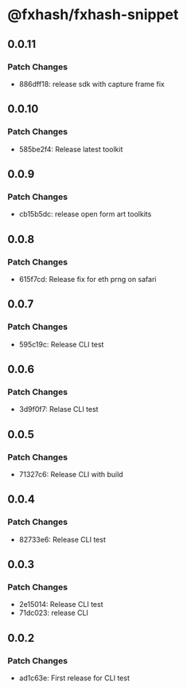 # @fxhash/fxhash-snippet

## 0.0.11

### Patch Changes

- 886dff18: release sdk with capture frame fix

## 0.0.10

### Patch Changes

- 585be2f4: Release latest toolkit

## 0.0.9

### Patch Changes

- cb15b5dc: release open form art toolkits

## 0.0.8

### Patch Changes

- 615f7cd: Release fix for eth prng on safari

## 0.0.7

### Patch Changes

- 595c19c: Release CLI test

## 0.0.6

### Patch Changes

- 3d9f0f7: Relase CLI test

## 0.0.5

### Patch Changes

- 71327c6: Release CLI with build

## 0.0.4

### Patch Changes

- 82733e6: Release CLI test

## 0.0.3

### Patch Changes

- 2e15014: Release CLI test
- 71dc023: release CLI

## 0.0.2

### Patch Changes

- ad1c63e: First release for CLI test
